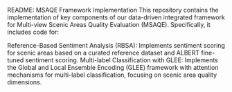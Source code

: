 README: MSAQE Framework Implementation
This repository contains the implementation of key components of our data-driven integrated framework for Multi-view Scenic Areas Quality Evaluation (MSAQE). Specifically, it includes code for:

Reference-Based Sentiment Analysis (RBSA): Implements sentiment scoring for scenic areas based on a curated reference dataset and ALBERT fine-tuned sentiment scoring.
Multi-label Classification with GLEE: Implements the Global and Local Ensemble Encoding (GLEE) framework with attention mechanisms for multi-label classification, focusing on scenic area quality dimensions.
